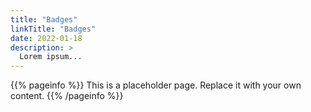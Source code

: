 ```yaml
---
title: "Badges"
linkTitle: "Badges"
date: 2022-01-18
description: >
  Lorem ipsum...
---
```


{{% pageinfo %}}
This is a placeholder page. Replace it with your own content.
{{% /pageinfo %}}